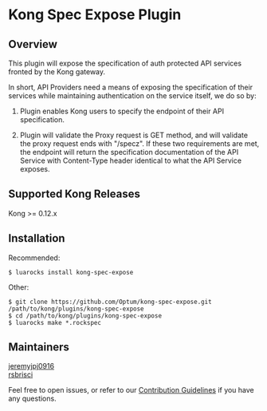 # Kong Spec Expose Plugin
## Overview
This plugin will expose the specification of auth protected API services fronted by the Kong gateway.

In short, API Providers need a means of exposing the specification of their services while maintaining authentication on the service itself, we do so by:

1. Plugin enables Kong users to specify the endpoint of their API specification.

2. Plugin will validate the Proxy request is GET method, and will validate the proxy request ends with "/specz". If these two requirements are met, the endpoint will return the specification documentation of the API Service with Content-Type header identical to what the API Service exposes.

## Supported Kong Releases
Kong >= 0.12.x 

## Installation
Recommended:
```
$ luarocks install kong-spec-expose
```
Other:
```
$ git clone https://github.com/Optum/kong-spec-expose.git /path/to/kong/plugins/kong-spec-expose
$ cd /path/to/kong/plugins/kong-spec-expose
$ luarocks make *.rockspec
```
## Maintainers
[jeremyjpj0916](https://github.com/jeremyjpj0916)  
[rsbrisci](https://github.com/rsbrisci)  

Feel free to open issues, or refer to our [Contribution Guidelines](https://github.com/Optum/kong-spec-expose/blob/master/CONTRIBUTING.md) if you have any questions.
